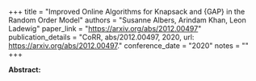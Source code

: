 +++
title = "Improved Online Algorithms for Knapsack and {GAP} in the Random Order Model"
authors = "Susanne Albers, Arindam Khan, Leon Ladewig"
paper_link = "https://arxiv.org/abs/2012.00497"
publication_details = "CoRR, abs/2012.00497, 2020, url: <a href='https://arxiv.org/abs/2012.00497' target='_blank'>https://arxiv.org/abs/2012.00497</a>."
conference_date = "2020"
notes = ""
+++

<b>Abstract:</b>
